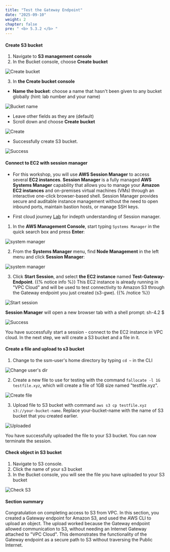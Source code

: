 ```yaml
---
title: "Test the Gateway Endpoint"
date: "2025-09-10"
weight: 2
chapter: false
pre: " <b> 5.3.2 </b> "
---
```


#### Create S3 bucket

1. Navigate to **S3 management console**
2. In the Bucket console, choose **Create bucket**

![Create bucket](/images/5-Workshop/5.3-S3-vpc/create-bucket.png)

3. In **the Create bucket console**

- **Name the bucket**: choose a name that hasn't been given to any bucket globally (hint: lab number and your name)

![Bucket name](/images/5-Workshop/5.3-S3-vpc/bucket-name.png)

- Leave other fields as they are (default)
- Scroll down and choose **Create bucket**

![Create](/images/5-Workshop/5.3-S3-vpc/create-button.png)

- Successfully create S3 bucket.

![Success](/images/5-Workshop/5.3-S3-vpc/bucket-success.png)

#### Connect to EC2 with session manager

- For this workshop, you will use **AWS Session Manager** to access several **EC2 instances**. **Session Manager** is a fully managed **AWS Systems Manager** capability that allows you to manage your **Amazon EC2 instances** and on-premises virtual machines (VMs) through an interactive one-click browser-based shell. Session Manager provides secure and auditable instance management without the need to open inbound ports, maintain bastion hosts, or manage SSH keys.

- First cloud journey [Lab](https://000058.awsstudygroup.com/1-introduce/) for indepth understanding of Session manager.

1. In the **AWS Management Console**, start typing `Systems Manager` in the quick search box and press **Enter**:

![system manager](/images/5-Workshop/5.3-S3-vpc/sm.png)

2. From the **Systems Manager** menu, find **Node Management** in the left menu and click **Session Manager**:

![system manager](/images/5-Workshop/5.3-S3-vpc/sm1.png)

3. Click **Start Session**, and select **the EC2 instance** named **Test-Gateway-Endpoint**.
   {{% notice info %}}
   This EC2 instance is already running in "VPC Cloud" and will be used to test connectivity to Amazon S3 through the Gateway endpoint you just created (s3-gwe). {{% /notice %}}

![Start session](/images/5-Workshop/5.3-S3-vpc/start-session.png)

**Session Manager** will open a new browser tab with a shell prompt: sh-4.2 $

![Success](/images/5-Workshop/5.3-S3-vpc/start-session-success.png)

You have successfully start a session - connect to the EC2 instance in VPC cloud. In the next step, we will create a S3 bucket and a file in it.

#### Create a file and upload to s3 bucket

1. Change to the ssm-user's home directory by typing `cd ~` in the CLI

![Change user's dir](/images/5-Workshop/5.3-S3-vpc/cli1.png)

2. Create a new file to use for testing with the command `fallocate -l 1G testfile.xyz`, which will create a file of 1GB size named "testfile.xyz".

![Create file](/images/5-Workshop/5.3-S3-vpc/cli-file.png)

3. Upload file to S3 bucket with command `aws s3 cp testfile.xyz s3://your-bucket-name`. Replace your-bucket-name with the name of S3 bucket that you created earlier.

![Uploaded](/images/5-Workshop/5.3-S3-vpc/uploaded.png)

You have successfully uploaded the file to your S3 bucket. You can now terminate the session.

#### Check object in S3 bucket

1. Navigate to S3 console.
2. Click the name of your s3 bucket
3. In the Bucket console, you will see the file you have uploaded to your S3 bucket

![Check S3](/images/5-Workshop/5.3-S3-vpc/check-s3-bucket.png)

#### Section summary

Congratulation on completing access to S3 from VPC. In this section, you created a Gateway endpoint for Amazon S3, and used the AWS CLI to upload an object. The upload worked because the Gateway endpoint allowed communication to S3, without needing an Internet Gateway attached to "VPC Cloud". This demonstrates the functionality of the Gateway endpoint as a secure path to S3 without traversing the Public Internet.
